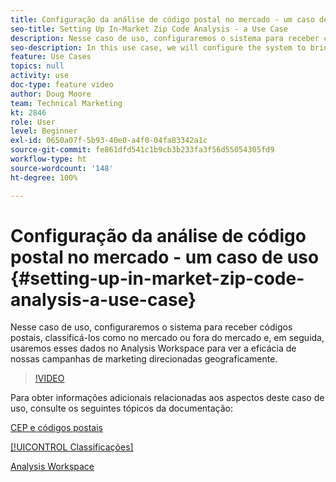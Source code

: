 ```yaml
---
title: Configuração da análise de código postal no mercado - um caso de uso
seo-title: Setting Up In-Market Zip Code Analysis - a Use Case
description: Nesse caso de uso, configuraremos o sistema para receber códigos postais, classificá-los como no mercado ou fora do mercado e, em seguida, usaremos esses dados no Analysis Workspace para ver a eficácia de nossas campanhas de marketing direcionadas geograficamente.
seo-description: In this use case, we will configure the system to bring in zip codes, classify them as in-market or out-of-market, and then use this data in Analysis Workspace so that we can see the effectiveness of our geo-targeted marketing campaigns.
feature: Use Cases
topics: null
activity: use
doc-type: feature video
author: Doug Moore
team: Technical Marketing
kt: 2846
role: User
level: Beginner
exl-id: 0650a07f-5b93-40e0-a4f0-04fa83342a1c
source-git-commit: fe861dfd541c1b9cb3b233fa3f56d55054305fd9
workflow-type: ht
source-wordcount: '148'
ht-degree: 100%

---
```


# Configuração da análise de código postal no mercado - um caso de uso {#setting-up-in-market-zip-code-analysis-a-use-case}

Nesse caso de uso, configuraremos o sistema para receber códigos postais, classificá-los como no mercado ou fora do mercado e, em seguida, usaremos esses dados no Analysis Workspace para ver a eficácia de nossas campanhas de marketing direcionadas geograficamente.

>[!VIDEO](https://video.tv.adobe.com/v/27052/?quality=12)

Para obter informações adicionais relacionadas aos aspectos deste caso de uso, consulte os seguintes tópicos da documentação:

[CEP e códigos postais](https://experienceleague.adobe.com/docs/analytics/components/dimensions/zip-code.html?lang=pt-BR)

[[!UICONTROL Classificações]](https://experienceleague.adobe.com/docs/analytics/components/classifications/c-classifications.html?lang=pt-BR)

[Analysis Workspace](https://experienceleague.adobe.com/docs/analytics/analyze/analysis-workspace/home.html?lang=pt-BR)
